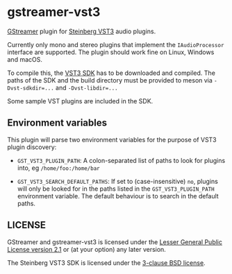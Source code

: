 # gstreamer-vst3

[GStreamer](https://gstreamer.freedesktop.org/) plugin for
[Steinberg VST3](https://www.steinberg.net/en/company/technologies/vst3.html) audio plugins.

Currently only mono and stereo plugins that implement the `IAudioProcessor`
interface are supported. The plugin should work fine on Linux, Windows and
macOS.

To compile this, the [VST3 SDK](https://www.steinberg.net/en/company/developers.html) has to
be downloaded and compiled. The paths of the SDK and the build directory must
be provided to meson via `-Dvst-sdkdir=...` and `-Dvst-libdir=...`

Some sample VST plugins are included in the SDK.

## Environment variables

This plugin will parse two environment variables for the purpose of VST3
plugin discovery:

* `GST_VST3_PLUGIN_PATH`: A colon-separated list of paths to look for plugins
  into, eg `/home/foo:/home/bar`

* `GST_VST3_SEARCH_DEFAULT_PATHS`: If set to (case-insensitive) `no`, plugins
  will only be looked for in the paths listed in the `GST_VST3_PLUGIN_PATH`
  environment variable. The default behaviour is to search in the default paths.

## LICENSE

GStreamer and gstreamer-vst3 is licensed under the [Lesser General Public
License version 2.1](COPYING) or (at your option) any later version.

The Steinberg VST3 SDK is licensed under the [3-clause BSD
license](https://opensource.org/licenses/BSD-3-Clause).
